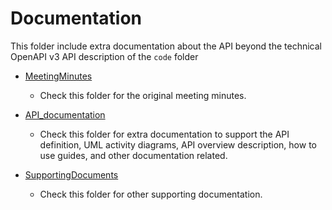 # Documentation

This folder include extra documentation about the API beyond the technical OpenAPI v3 API description of the `code` folder

* [MeetingMinutes](MeetingMinutes/)
  * Check this folder for the original meeting minutes.
  
* [API_documentation](API_documentation/)
  * Check this folder for extra documentation to support the API definition, UML activity diagrams, API overview description, how to use guides, and other documentation related.

* [SupportingDocuments](SupportingDocuments/)
  * Check this folder for other supporting documentation.

